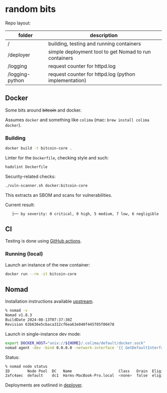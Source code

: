 # random bits

Repo layout:

| folder          | description                                           |
|-----------------|-------------------------------------------------------|
| /               | building, testing and running containers              |
| /deployer       | simple deployment tool to get Nomad to run containers |
| /logging        | request counter for httpd.log                         |
| /logging-python | request counter for httpd.log (python implementation) |

## Docker

Some bits around ~~bitcoin~~ and docker.

Assumes `docker` and something like `colima` (mac: `brew install colima docker`).

### Building

```bash
docker build -t bitcoin-core .
```

Linter for the `Dockerfile`, checking style and such:

```bash
hadolint Dockerfile
```

Security-related checks:

```bash
./vuln-scanner.sh docker:bitcoin-core
```

This extracts an SBOM and scans for vulnerabilities.

Current result:

```
   ├── by severity: 0 critical, 0 high, 5 medium, 7 low, 6 negligible
```

## CI

Testing is done using [GitHub actions](./.github/workflows).

### Running (local)

Launch an instance of the new container:

```bash
docker run --rm -it bitcoin-core
```

## Nomad

Installation instructions available [upstream](https://developer.hashicorp.com/nomad/tutorials/get-started/gs-install).

```bash
% nomad -v
Nomad v1.8.3
BuildDate 2024-08-13T07:37:30Z
Revision 63b636e5cbaca312cf6ea63e040f445f05f00478
```

Launch in single-instance dev mode:

```bash
export DOCKER_HOST="unix://${HOME}/.colima/default/docker.sock"
nomad agent -dev -bind 0.0.0.0 -network-interface '{{ GetDefaultInterfaces | attr "name" }}'
```

Status:

```bash
% nomad node status
ID        Node Pool  DC   Name                     Class   Drain  Eligibility  Status
2afc4aec  default    dc1  Harms-MacBook-Pro.local  <none>  false  eligible     ready
```

Deployments are outlined in [deployer](./deployer/).
